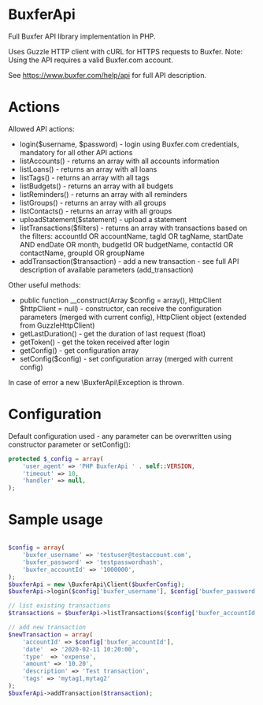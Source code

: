 # BuxferApi
Full Buxfer API library implementation in PHP.

Uses Guzzle HTTP client with cURL for HTTPS requests to Buxfer. 
Note: Using the API requires a valid Buxfer.com account.

See https://www.buxfer.com/help/api for full API description.

# Actions
Allowed API actions:
 * login($username, $password) - login using Buxfer.com credentials, mandatory for all other API actions
 * listAccounts() - returns an array with all accounts information
 * listLoans() - returns an array with all loans
 * listTags() - returns an array with all tags
 * listBudgets() - returns an array with all budgets
 * listReminders() - returns an array with all reminders
 * listGroups() - returns an array with all groups
 * listContacts() - returns an array with all groups
 * uploadStatement($statement) - upload a statement
 * listTransactions($filters) - returns an array with transactions based on the filters: accountId OR accountName, tagId OR tagName, startDate AND endDate OR month, budgetId OR budgetName, contactId OR contactName, groupId OR groupName
 * addTransaction($transaction) - add a new transaction - see full API description of available parameters (add_transaction)

Other useful methods:
 * public function __construct(Array $config = array(), HttpClient $httpClient = null) - constructor, can receive the configuration parameters (merged with current config), HttpClient object (extended from GuzzleHttpClient)
 * getLastDuration() - get the duration of last request (float)
 * getToken() - get the token received after login
 * getConfig() - get configuration array
 * setConfig($config) - set configuration array (merged with current config)
 
In case of error a new \BuxferApi\Exception is thrown.
 
# Configuration

Default configuration used - any parameter can be overwritten using constructor parameter or setConfig():

```php
protected $_config = array(
    'user_agent' => 'PHP BuxferApi ' . self::VERSION,
    'timeout' => 10,
    'handler' => null,
);
```

# Sample usage
```php

$config = array(
    'buxfer_username' => 'testuser@testaccount.com',
    'buxfer_password' => 'testpasswordhash',
    'buxfer_accountId' => '1000000',
);
$buxferApi = new \BuxferApi\Client($buxferConfig);
$buxferApi->login($config['buxfer_username'], $config['buxfer_password']);

// list existing transactions
$transactions = $buxferApi->listTransactions($config['buxfer_accountId']);

// add new transaction
$newTransaction = array(
    'accountId' => $config['buxfer_accountId'],
    'date'  => '2020-02-11 10:20:00',
    'type'  => 'expense',
    'amount' => '10.20',
    'description' => 'Test transaction',
    'tags' => 'mytag1,mytag2'
);
$buxferApi->addTransaction($transaction);
```
